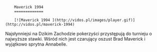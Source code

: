 
        Maverick 1994 
        =============
        
        [![Maverick 1994 ](http://vidos.pl/images/player.gif)](http://vidos.pl/maverick-1994)
        
        
 Najsłynniejsi na Dzikim Zachodzie pokerzyści przystępują do turnieju o najwyższe stawki. Wśród nich jest czarujący oszust Brad Maverick i wyjątkowo sprytna Annabelle.
    